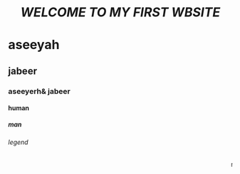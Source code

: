 <!DOCTYPE html>
<html>
    <title>My first website</title>
    <head>
        <body>
         <center><h1><i>WELCOME TO MY FIRST WBSITE</i></h1></center>
         <h1>aseeyah</h1>
         <h2>jabeer</h2>
         <h3>aseeyerh& jabeer </h3>
         <h4>human</h4>
         <h5>man</h5>
          <h6>legend</h6>
          <marquee>my first wesite</marquee>
        </body>
    </head>
</html>
